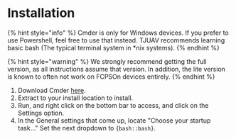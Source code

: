 # Installation

{% hint style="info" %}
Cmder is only for Windows devices. If you prefer to use Powershell, feel free to use that instead. TJUAV recommends learning basic bash \(The typical terminal system in \*nix systems\). 
{% endhint %}

{% hint style="warning" %}
We strongly recommend getting the full version, as all instructions assume that version. In addition, the lite version is known to often not work on FCPSOn devices entirely.
{% endhint %}

1. Download Cmder [here](https://github.com/cmderdev/cmder/releases/download/v1.3.12/cmder.zip).
2. Extract to your install location to install.
3. Run, and right click on the bottom bar to access, and click on the Settings option.
4. In the General settings that come up, locate "Choose your startup task..." Set the next dropdown to `{bash::bash}`.

